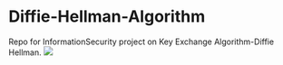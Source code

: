 # Diffie-Hellman-Algorithm
Repo for InformationSecurity project on Key Exchange Algorithm-Diffie Hellman. 
<img  src="https://encrypted-tbn0.gstatic.com/images?q=tbn:ANd9GcRnP48krTDUNBm3tXaDSvQbZr_wRUjlpe0ltA&usqp=CAU"> 
